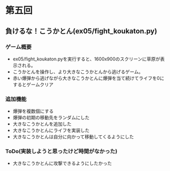 # 第五回
## 負けるな！こうかとん(ex05/fight_koukaton.py)
### ゲーム概要
- ex05/fight_koukaton.pyを実行すると、1600x900のスクリーンに草原が表示される。
- こうかとんを操作し、より大きなこうかとんから逃げるゲーム。
- 赤い爆弾から逃げながら大きなこうかとんに爆弾を当て続けてライフを0にするとゲームクリア
### 追加機能
- 爆弾を複数個にする
- 爆弾の初期の移動先をランダムにした
- 大きなこうかとんを追加した
- 大きなこうかとんにライフを実装した
- 大きなこうかとんは自分に向かって移動してくるようにした
### ToDo(実装しようと思ったけど時間がなかった)
- 大きなこうかとんに攻撃できるようにしたかった